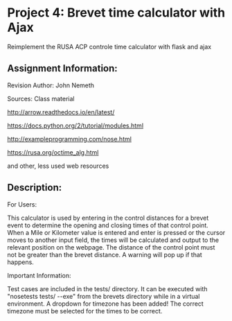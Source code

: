 # Project 4:  Brevet time calculator with Ajax

Reimplement the RUSA ACP controle time calculator with flask and ajax

## Assignment Information:

Revision Author: John Nemeth

Sources: 
Class material

http://arrow.readthedocs.io/en/latest/

https://docs.python.org/2/tutorial/modules.html

http://exampleprogramming.com/nose.html

https://rusa.org/octime_alg.html

and other, less used web resources


## Description:

For Users: 

This calculator is used by entering in the control distances for a brevet event
to determine the opening and closing times of that control point. When a Mile 
or Kilometer value is entered and enter is pressed or the cursor moves to 
another input field, the times will be calculated and output to the relevant
position on the webpage. The distance of the control point must not be greater
than the brevet distance. A warning will pop up if that happens.

Important Information:

Test cases are included in the tests/ directory. It can be executed with
"nosetests tests/ --exe" from the brevets directory while in a virtual
environment. A dropdown for timezone has been added! The correct timezone
must be selected for the times to be correct. 
